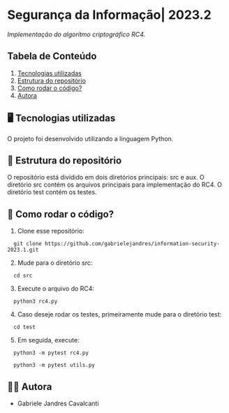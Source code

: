 # Segurança da Informação| 2023.2
*Implementação do algoritmo criptográfico RC4.*

## Tabela de Conteúdo

1. [Tecnologias utilizadas](#tecnologias-utilizadas)
2. [Estrutura do repositório](#estrutura-do-repositório)
3. [Como rodar o código?](#como-rodar-o-codigo)
4. [Autora](#autora)

## 🖥️ Tecnologias utilizadas
O projeto foi desenvolvido utilizando a linguagem Python.

## 📂 Estrutura do repositório
O repositório está dividido em dois diretórios principais: src e aux. O diretório src contém os arquivos principais para implementação do RC4. O diretório test contém os testes.

## 📜 Como rodar o código?

1.  Clone esse repositório:
```
  git clone https://github.com/gabrielejandres/information-security-2023.1.git
```

2.  Mude para o diretório src:
```
  cd src
```

3.  Execute o arquivo do RC4:
```
  python3 rc4.py
```

4.  Caso deseje rodar os testes, primeiramente mude para o diretório test:
```
  cd test
```

5.  Em seguida, execute:
```
  python3 -m pytest rc4.py 
```

```
  python3 -m pytest utils.py 
```

## 👩‍💻 Autora
* Gabriele Jandres Cavalcanti
